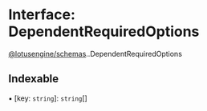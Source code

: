 # Interface: DependentRequiredOptions

[@lotusengine/schemas](../wiki/@lotusengine.schemas).[<internal>](../wiki/@lotusengine.schemas.%3Cinternal%3E).DependentRequiredOptions

## Indexable

▪ [key: `string`]: `string`[]
